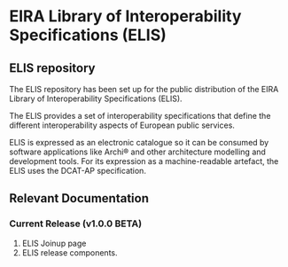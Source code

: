 # EIRA Library of Interoperability Specifications (ELIS)

## ELIS repository
The ELIS repository has been set up for the public distribution of the EIRA Library of Interoperability Specifications (ELIS). 

The ELIS provides a set of interoperability specifications that define the different interoperability aspects of European public services. 

ELIS is expressed as an electronic catalogue so it can be consumed by software applications like Archi® and other architecture modelling and development tools. For its expression as a machine-readable artefact, the ELIS uses the DCAT-AP specification.

## Relevant Documentation
### Current Release (v1.0.0 BETA)

1. ELIS Joinup page
2. ELIS release components.
